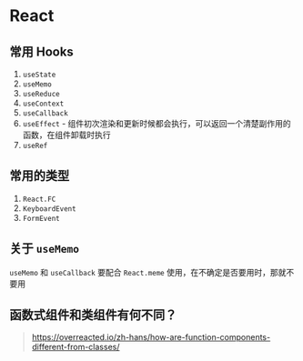 # React

## 常用 Hooks

1. `useState`
2. `useMemo`
3. `useReduce`
4. `useContext`
5. `useCallback`
6. `useEffect` - 组件初次渲染和更新时候都会执行，可以返回一个清楚副作用的函数，在组件卸载时执行
7. `useRef`

## 常用的类型

1. `React.FC`
2. `KeyboardEvent`
3. `FormEvent`

## 关于 `useMemo`

`useMemo` 和 `useCallback` 要配合 `React.meme` 使用，在不确定是否要用时，那就不要用

## 函数式组件和类组件有何不同？

> https://overreacted.io/zh-hans/how-are-function-components-different-from-classes/
